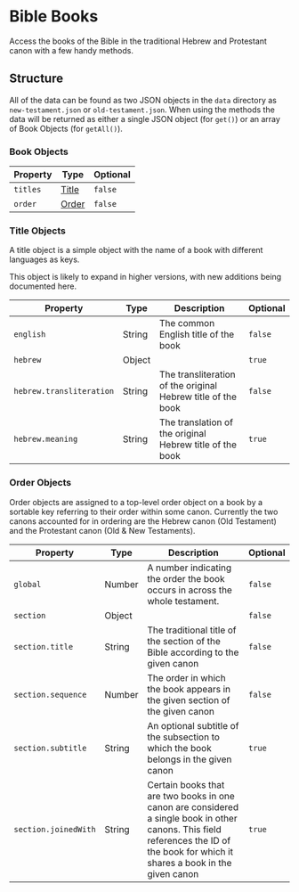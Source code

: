 # Bible Books

Access the books of the Bible in the traditional Hebrew and Protestant canon with a few handy methods.

## Structure

All of the data can be found as two JSON objects in the `data` directory as `new-testament.json` or `old-testament.json`.
When using the methods the data will be returned as either a single JSON object (for `get()`) or an array of Book Objects (for `getAll()`).

### Book Objects

| Property | Type |  Optional |
| --- | --- | --- |
| `titles` | [Title](#title-objects) | `false` |
| `order` | [Order](#order-objects) | `false` |

### Title Objects

A title object is a simple object with the name of a book with different languages as keys. 

This object is likely to expand in higher versions, with new additions being documented here.

| Property | Type | Description | Optional |
| --- | --- | --- | --- |
| `english` | String | The common English title of the book | `false` |
| `hebrew` | Object | | `true` |
| `hebrew.transliteration` | String | The transliteration of the original Hebrew title of the book | `false` |
| `hebrew.meaning` | String | The translation of the original Hebrew title of the book | `true` |

### Order Objects 

Order objects are assigned to a top-level order object on a book by a sortable key referring to their order within some canon. Currently the two canons accounted for in ordering are the Hebrew canon (Old Testament) and the Protestant canon (Old & New Testaments).

| Property | Type | Description | Optional |
| --- | --- | --- | --- |
| `global` | Number | A number indicating the order the book occurs in across the whole testament. | `false` |
| `section` | Object | | `false` |
| `section.title` | String | The traditional title of the section of the Bible according to the given canon | `false` |
| `section.sequence` | Number | The order in which the book appears in the given section of the given canon | `false` |
| `section.subtitle` | String | An optional subtitle of the subsection to which the book belongs in the given canon | `true` |
| `section.joinedWith` | String | Certain books that are two books in one canon are considered a single book in other canons. This field references the ID of the book for which it shares a book in the given canon | `true` |
